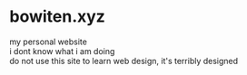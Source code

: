 # bowiten.xyz
my personal website     
i dont know what i am doing     
do not use this site to learn web design, it's terribly designed